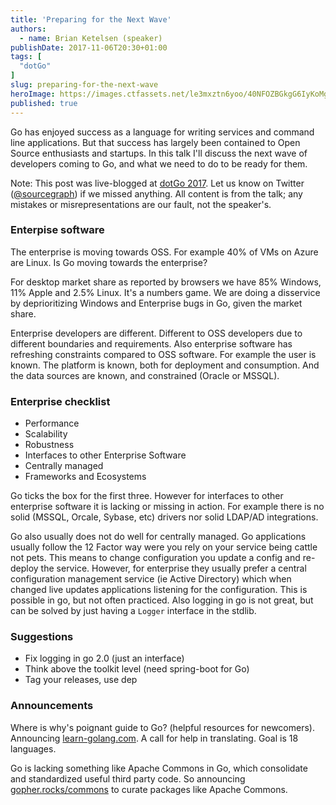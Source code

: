 ```yaml
---
title: 'Preparing for the Next Wave'
authors:
  - name: Brian Ketelsen (speaker)
publishDate: 2017-11-06T20:30+01:00
tags: [
  "dotGo"
]
slug: preparing-for-the-next-wave
heroImage: https://images.ctfassets.net/le3mxztn6yoo/40NFOZBGkgG6IyKoMgQIGg/c1626b318de4be28314cbdc989a01525/logo-dotgo-black-web.png
published: true
---
```


Go has enjoyed success as a language for writing services and command line applications.  But that success has largely been contained to Open Source enthusiasts and startups.  In this talk I'll discuss the next wave of developers coming to Go, and what we need to do to be ready for them.

Note: This post was live-blogged at [dotGo 2017](https://www.dotgo.eu/). Let us know on Twitter ([@sourcegraph](https://twitter.com/sourcegraph)) if we missed anything. All content is from the talk; any mistakes or misrepresentations are our fault, not the speaker's.

### Enterpise software

The enterprise is moving towards OSS. For example 40% of VMs on Azure are
Linux. Is Go moving towards the enterprise?

For desktop market share as reported by browsers we have 85% Windows, 11%
Apple and 2.5% Linux. It's a numbers game. We are doing a disservice by
deprioritizing Windows and Enterprise bugs in Go, given the market share.

Enterprise developers are different. Different to OSS developers due to
different boundaries and requirements. Also enterprise software has refreshing
constraints compared to OSS software. For example the user is known. The
platform is known, both for deployment and consumption. And the data sources
are known, and constrained (Oracle or MSSQL).

### Enterprise checklist

* Performance
* Scalability
* Robustness
* Interfaces to other Enterprise Software
* Centrally managed
* Frameworks and Ecosystems

Go ticks the box for the first three. However for interfaces to other
enterprise software it is lacking or missing in action. For example there is
no solid (MSSQL, Orcale, Sybase, etc) drivers nor solid LDAP/AD integrations.

Go also usually does not do well for centrally managed. Go applications
usually follow the 12 Factor way were you rely on your service being cattle
not pets. This means to change configuration you update a config and re-deploy
the service. However, for enterprise they usually prefer a central
configuration management service (ie Active Directory) which when changed live
updates applications listening for the configuration. This is possible in go,
but not often practiced. Also logging in go is not great, but can be solved by
just having a `Logger` interface in the stdlib.

### Suggestions

* Fix logging in go 2.0 (just an interface)
* Think above the toolkit level (need spring-boot for Go)
* Tag your releases, use dep

### Announcements

Where is why's poignant guide to Go? (helpful resources for
newcomers). Announcing [learn-golang.com](https://learn-golang.com). A call
for help in translating. Goal is 18 languages.

Go is lacking something like Apache Commons in Go, which consolidate and
standardized useful third party code. So announcing
[gopher.rocks/commons](https://gopher.rocks/commons) to curate packages like
Apache Commons.
